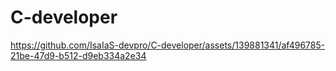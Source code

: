# C-developer



https://github.com/IsaIaS-devpro/C-developer/assets/139881341/af496785-21be-47d9-b512-d9eb334a2e34

